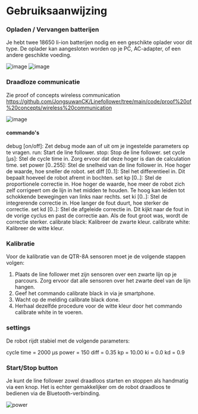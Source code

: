 # Gebruiksaanwijzing

### Opladen / Vervangen batterijen
Je hebt twee 18650 li-ion batterijen nodig en een geschikte oplader voor dit type. De oplader kan aangesloten worden op je PC, AC-adapter, of een andere geschikte voeding.

![image](https://github.com/user-attachments/assets/6cc207ea-a630-431f-9ad1-37104d55f0fa)
![image](https://github.com/user-attachments/assets/0afe87f1-53f3-420a-acf9-aef7903ab597)

### Draadloze communicatie
Zie proof of concepts wireless communication
https://github.com/JongsuwanCK/Linefollower/tree/main/code/proof%20of%20concepts/wireless%20communication

![image](https://github.com/user-attachments/assets/1c6adeb1-325e-43d8-b971-8172ab639c3f)


#### commando's
debug [on/off]: Zet debug mode aan of uit om je ingestelde parameters op te vragen.
run: Start de line follower.
stop: Stop de line follower.
set cycle [µs]: Stel de cycle time in. Zorg ervoor dat deze hoger is dan de calculation time.
set power [0..255]: Stel de snelheid van de line follower in. Hoe hoger de waarde, hoe sneller de robot.
set diff [0..1]: Stel het differentieel in. Dit bepaalt hoeveel de robot afremt in bochten.
set kp [0..]: Stel de proportionele correctie in. Hoe hoger de waarde, hoe meer de robot zich zelf corrigeert om de lijn in het midden te houden. Te hoog kan leiden tot schokkende bewegingen van links naar rechts.
set ki [0..]: Stel de integrerende correctie in. Hoe langer de fout duurt, hoe sterker de correctie.
set kd [0..]: Stel de afgeleide correctie in. Dit kijkt naar de fout in de vorige cyclus en past de correctie aan. Als de fout groot was, wordt de correctie sterker.
calibrate black: Kalibreer de zwarte kleur.
calibrate white: Kalibreer de witte kleur.

### Kalibratie
Voor de kalibratie van de QTR-8A sensoren moet je de volgende stappen volgen:

1. Plaats de line follower met zijn sensoren over een zwarte lijn op je parcours. Zorg ervoor dat alle sensoren over het zwarte deel van de lijn hangen.
2. Geef het commando calibrate black in via je smartphone.
3. Wacht op de melding calibrate black done.
4. Herhaal dezelfde procedure voor de witte kleur door het commando calibrate white in te voeren.

### settings
De robot rijdt stabiel met de volgende parameters:

cycle time = 2000 µs
power = 150
diff = 0.35
kp = 10.00
ki = 0.0
kd = 0.9

### Start/Stop button
Je kunt de line follower zowel draadloos starten en stoppen als handmatig via een knop. Het is echter gemakkelijker om de robot draadloos te bedienen via de Bluetooth-verbinding.

![power](https://github.com/user-attachments/assets/81607dc4-aa71-4108-b858-470b9792114c)
